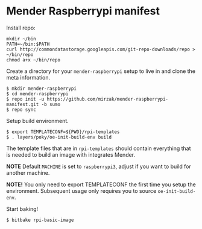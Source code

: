 # Mender Raspberrypi manifest

Install repo:

```
mkdir ~/bin
PATH=~/bin:$PATH
curl http://commondatastorage.googleapis.com/git-repo-downloads/repo > ~/bin/repo
chmod a+x ~/bin/repo
```

Create a directory for your `mender-raspberrypi` setup to live in and clone the
meta information.
```
$ mkdir mender-raspberrypi
$ cd mender-raspberrypi
$ repo init -u https://github.com/mirzak/mender-raspberrypi-manifest.git -b sumo
$ repo sync
```

Setup build environment.
```
$ export TEMPLATECONF=${PWD}/rpi-templates
$ . layers/poky/oe-init-build-env build
```

The template files that are in `rpi-templates` should contain
everything that is needed to build an image with integrates Mender.

**NOTE** Default `MACHINE` is set to `raspberrypi3`, adjust if you want to build
for another machine.

**NOTE!** You only need to export TEMPLATECONF the first time you setup the
environment. Subsequent usage only requires you to source `oe-init-build-env`.

Start baking!
```
$ bitbake rpi-basic-image
```
